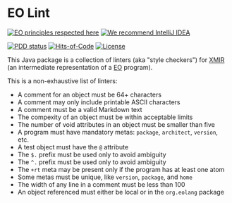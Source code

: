 # EO Lint

[![EO principles respected here](https://www.elegantobjects.org/badge.svg)](https://www.elegantobjects.org)
[![We recommend IntelliJ IDEA](https://www.elegantobjects.org/intellij-idea.svg)](https://www.jetbrains.com/idea/)

[![PDD status](http://www.0pdd.com/svg?name=objectionary/eolint)](http://www.0pdd.com/p?name=objectionary/eolint)
[![Hits-of-Code](https://hitsofcode.com/github/objectionary/eolint)](https://hitsofcode.com/view/github/objectionary/eolint)
[![License](https://img.shields.io/badge/license-MIT-green.svg)](https://github.com/objectionary/eolint/blob/master/LICENSE.txt)

This Java package is a collection of linters (aka "style checkers") for
[XMIR][xmir] (an intermediate representation of a
[EO][eo] program).

This is a non-exhaustive list of linters:

* A comment for an object must be 64+ characters
* A comment may only include printable ASCII characters
* A comment must be a valid Markdown text
* The compexity of an object must be within acceptable limits
* The number of void attributes in an object must be smaller than five
* A program must have mandatory metas: `package`, `architect`, `version`, etc.
* A test object must have the `@` attribute
* The `$.` prefix must be used only to avoid ambiguity
* The `^.` prefix must be used only to avoid ambiguity
* The `+rt` meta may be present only if the program has at least one atom
* Some metas must be unique, like `version`, `package`, and `home`
* The width of any line in a comment must be less than 100
* An object referenced must either be local or in the `org.eolang` package

[xmir]: https://news.eolang.org/2022-11-25-xmir-guide.html
[eo]: https://www.eolang.org
